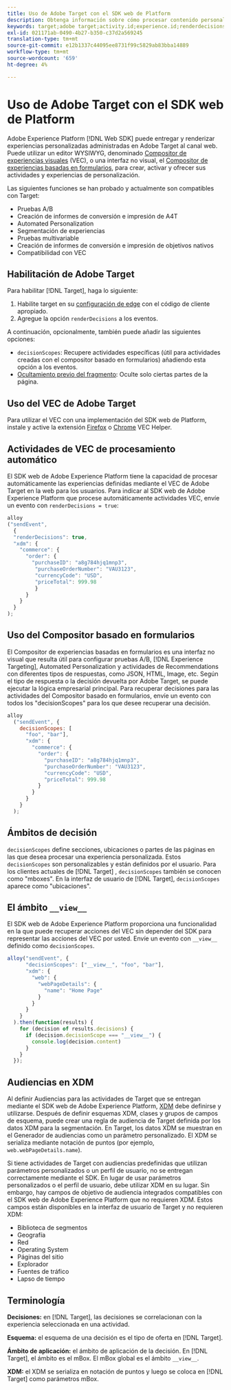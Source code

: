 ```yaml
---
title: Uso de Adobe Target con el SDK web de Platform
description: Obtenga información sobre cómo procesar contenido personalizado con el SDK web de Experience Platform mediante Adobe Target
keywords: target;adobe target;activity.id;experience.id;renderdecisions;decisionScopes;fragmento de ocultamiento previo;vec;Compositor de experiencias basadas en formularios;xdm;audiencias;decisiones;ámbito;esquema;
exl-id: 021171ab-0490-4b27-b350-c37d2a569245
translation-type: tm+mt
source-git-commit: e12b1337c44095ee8731f99c5829ab83bba14889
workflow-type: tm+mt
source-wordcount: '659'
ht-degree: 4%

---
```


# Uso de Adobe Target con el SDK web de Platform

Adobe Experience Platform [!DNL Web SDK] puede entregar y renderizar experiencias personalizadas administradas en Adobe Target al canal web. Puede utilizar un editor WYSIWYG, denominado [Compositor de experiencias visuales](https://docs.adobe.com/content/help/en/target/using/experiences/vec/visual-experience-composer.html) (VEC), o una interfaz no visual, el [Compositor de experiencias basadas en formularios](https://docs.adobe.com/content/help/en/target/using/experiences/form-experience-composer.html), para crear, activar y ofrecer sus actividades y experiencias de personalización.

Las siguientes funciones se han probado y actualmente son compatibles con Target:

* Pruebas A/B
* Creación de informes de conversión e impresión de A4T
* Automated Personalization
* Segmentación de experiencias
* Pruebas multivariable
* Creación de informes de conversión e impresión de objetivos nativos
* Compatibilidad con VEC

## Habilitación de Adobe Target

Para habilitar [!DNL Target], haga lo siguiente:

1. Habilite target en su [configuración de edge](../../fundamentals/edge-configuration.md) con el código de cliente apropiado.
1. Agregue la opción `renderDecisions` a los eventos.

A continuación, opcionalmente, también puede añadir las siguientes opciones:

* `decisionScopes`: Recupere actividades específicas (útil para actividades creadas con el compositor basado en formularios) añadiendo esta opción a los eventos.
* [Ocultamiento previo del fragmento](../manage-flicker.md): Oculte solo ciertas partes de la página.

## Uso del VEC de Adobe Target

Para utilizar el VEC con una implementación del SDK web de Platform, instale y active la extensión [Firefox](https://addons.mozilla.org/en-US/firefox/addon/adobe-target-vec-helper/) o [Chrome](https://chrome.google.com/webstore/detail/adobe-target-vec-helper/ggjpideecfnbipkacplkhhaflkdjagak) VEC Helper.

## Actividades de VEC de procesamiento automático

El SDK web de Adobe Experience Platform tiene la capacidad de procesar automáticamente las experiencias definidas mediante el VEC de Adobe Target en la web para los usuarios. Para indicar al SDK web de Adobe Experience Platform que procese automáticamente actividades VEC, envíe un evento con `renderDecisions = true`:

```javascript
alloy
("sendEvent", 
  { 
  "renderDecisions": true, 
  "xdm": {
    "commerce": { 
      "order": {
        "purchaseID": "a8g784hjq1mnp3", 
         "purchaseOrderNumber": "VAU3123", 
         "currencyCode": "USD", 
         "priceTotal": 999.98 
         } 
      } 
    }
  }
);
```

## Uso del Compositor basado en formularios

El Compositor de experiencias basadas en formularios es una interfaz no visual que resulta útil para configurar pruebas A/B, [!DNL Experience Targeting], Automated Personalization y actividades de Recommendations con diferentes tipos de respuestas, como JSON, HTML, Image, etc. Según el tipo de respuesta o la decisión devuelta por Adobe Target, se puede ejecutar la lógica empresarial principal. Para recuperar decisiones para las actividades del Compositor basado en formularios, envíe un evento con todos los &quot;decisionScopes&quot; para los que desee recuperar una decisión.

```javascript
alloy
  ("sendEvent", { 
    decisionScopes: [
      "foo", "bar"], 
      "xdm": {
        "commerce": { 
          "order": { 
            "purchaseID": "a8g784hjq1mnp3", 
            "purchaseOrderNumber": "VAU3123", 
            "currencyCode": "USD", 
            "priceTotal": 999.98 
          } 
        } 
      } 
    }
  );
```

## Ámbitos de decisión

`decisionScopes` define secciones, ubicaciones o partes de las páginas en las que desea procesar una experiencia personalizada. Estos `decisionScopes` son personalizables y están definidos por el usuario. Para los clientes actuales de [!DNL Target] , `decisionScopes` también se conocen como &quot;mboxes&quot;. En la interfaz de usuario de [!DNL Target], `decisionScopes` aparece como &quot;ubicaciones&quot;.

## El ámbito `__view__`

El SDK web de Adobe Experience Platform proporciona una funcionalidad en la que puede recuperar acciones del VEC sin depender del SDK para representar las acciones del VEC por usted. Envíe un evento con `__view__` definido como `decisionScopes`.

```javascript
alloy("sendEvent", {
      "decisionScopes": ["__view__", "foo", "bar"], 
      "xdm": { 
        "web": { 
          "webPageDetails": { 
            "name": "Home Page"
          }
        } 
      }
    }
  ).then(function(results) {
    for (decision of results.decisions) {
      if (decision.decisionScope === "__view__") {
        console.log(decision.content)
      }
    }
  });
```

## Audiencias en XDM

Al definir Audiencias para las actividades de Target que se entregan mediante el SDK web de Adobe Experience Platform, [XDM](https://experienceleague.adobe.com/docs/experience-platform/xdm/home.html?lang=es) debe definirse y utilizarse. Después de definir esquemas XDM, clases y grupos de campos de esquema, puede crear una regla de audiencia de Target definida por los datos XDM para la segmentación. En Target, los datos XDM se muestran en el Generador de audiencias como un parámetro personalizado. El XDM se serializa mediante notación de puntos (por ejemplo, `web.webPageDetails.name`).

Si tiene actividades de Target con audiencias predefinidas que utilizan parámetros personalizados o un perfil de usuario, no se entregan correctamente mediante el SDK. En lugar de usar parámetros personalizados o el perfil de usuario, debe utilizar XDM en su lugar. Sin embargo, hay campos de objetivo de audiencia integrados compatibles con el SDK web de Adobe Experience Platform que no requieren XDM. Estos campos están disponibles en la interfaz de usuario de Target y no requieren XDM:

* Biblioteca de segmentos
* Geografía 
* Red
* Operating System
* Páginas del sitio
* Explorador
* Fuentes de tráfico
* Lapso de tiempo

## Terminología

__Decisiones:__ en  [!DNL Target], las decisiones se correlacionan con la experiencia seleccionada en una actividad.

__Esquema:__ el esquema de una decisión es el tipo de oferta en  [!DNL Target].

__Ámbito de aplicación:__ el ámbito de aplicación de la decisión. En [!DNL Target], el ámbito es el mBox. El mBox global es el ámbito `__view__`.

__XDM:__ el XDM se serializa en notación de puntos y luego se coloca en  [!DNL Target] como parámetros mBox.
